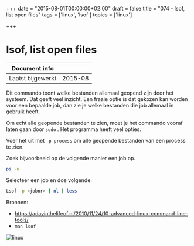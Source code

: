 +++
date = "2015-08-01T00:00:00+02:00"
draft = false
title = "074 - lsof, list open files"
tags = ['linux', 'lsof']
topics = ['linux']

+++

# lsof, list open files


| Document info       |            |
|---------------------|------------|
| Laatst bijgewerkt   | 2015-08    |


Dit commando toont welke bestanden allemaal geopend zijn door het systeem. Dat
geeft veel inzicht. Een fraaie optie is dat gekozen kan worden voor een bepaalde
job, dan zie je welke bestanden die job allemaal in gebruik heeft. 

Om echt alle geopende bestanden te zien, moet je het commando vooraf laten gaan
door `sudo` . Het programma heeft veel opties. 

Voer het uit met `-p process` om alle geopende bestanden van een process te
zien. 

Zoek bijvoorbeeld op de volgende manier een job op.
```bash
ps -u
```

Selecteer een job en doe volgende.
```bash
Lsof -p <jobnr> | nl | less
```

Bronnen: 

* https://adayinthelifeof.nl/2010/11/24/10-advanced-linux-command-line-tools/
* `man lsof`


![linux](/img/logo_linux.jpg)

